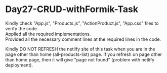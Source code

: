 # Day27-CRUD-withFormik-Task
Kindly check "App.js", "Products.js", "ActionProduct.js", "App.css" files to verify the code.    
Applied all the required implementations.   
Provided all the necessary comment lines at the required lines in the code.   
    
Kindly DO NOT REFRESH the netlify site of this task when you are in the page other than home (all-products-list) page. If you refresh on page other than home page, then it will give "page not found" (problem with netlify deployment).   
